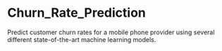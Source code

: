 # Churn_Rate_Prediction
Predict customer churn rates for a mobile phone provider using several different state-of-the-art machine learning models. 

